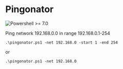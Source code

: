 # Pingonator
![Powershell >= 7.0](https://img.shields.io/badge/Powershell-%3E=7.0-blue.svg)

Ping network 192.168.0.0 in range 192.168.0.1-254

`.\pingonator.ps1 -net 192.168.0 -start 1 -end 254`

or

`.\pingonator.ps1 -net 192.168.0`
